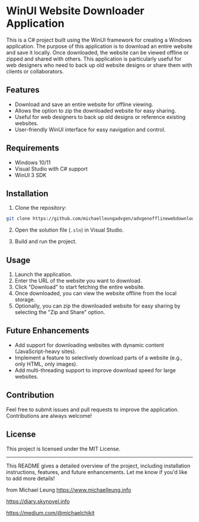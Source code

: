 # WinUI Website Downloader Application

This is a C# project built using the WinUI framework for creating a Windows application. The purpose of this application is to download an entire website and save it locally. Once downloaded, the website can be viewed offline or zipped and shared with others. This application is particularly useful for web designers who need to back up old website designs or share them with clients or collaborators.

## Features

- Download and save an entire website for offline viewing.
- Allows the option to zip the downloaded website for easy sharing.
- Useful for web designers to back up old designs or reference existing websites.
- User-friendly WinUI interface for easy navigation and control.

## Requirements

- Windows 10/11
- Visual Studio with C# support
- WinUI 3 SDK

## Installation

1. Clone the repository:

```bash
git clone https://github.com/michaelleungadvgen/advgenofflinewebdownloader.git
```
2. Open the solution file (`.sln`) in Visual Studio.

3. Build and run the project.

## Usage

1. Launch the application.
2. Enter the URL of the website you want to download.
3. Click "Download" to start fetching the entire website.
4. Once downloaded, you can view the website offline from the local storage.
5. Optionally, you can zip the downloaded website for easy sharing by selecting the "Zip and Share" option.

## Future Enhancements

- Add support for downloading websites with dynamic content (JavaScript-heavy sites).
- Implement a feature to selectively download parts of a website (e.g., only HTML, only images).
- Add multi-threading support to improve download speed for large websites.

## Contribution

Feel free to submit issues and pull requests to improve the application. Contributions are always welcome!

## License

This project is licensed under the MIT License.

---

This README gives a detailed overview of the project, including installation instructions, features, and future enhancements. Let me know if you'd like to add more details!

from Michael Leung
https://www.michaelleung.info

https://diary.skynovel.info

https://medium.com/@michaelchikit
